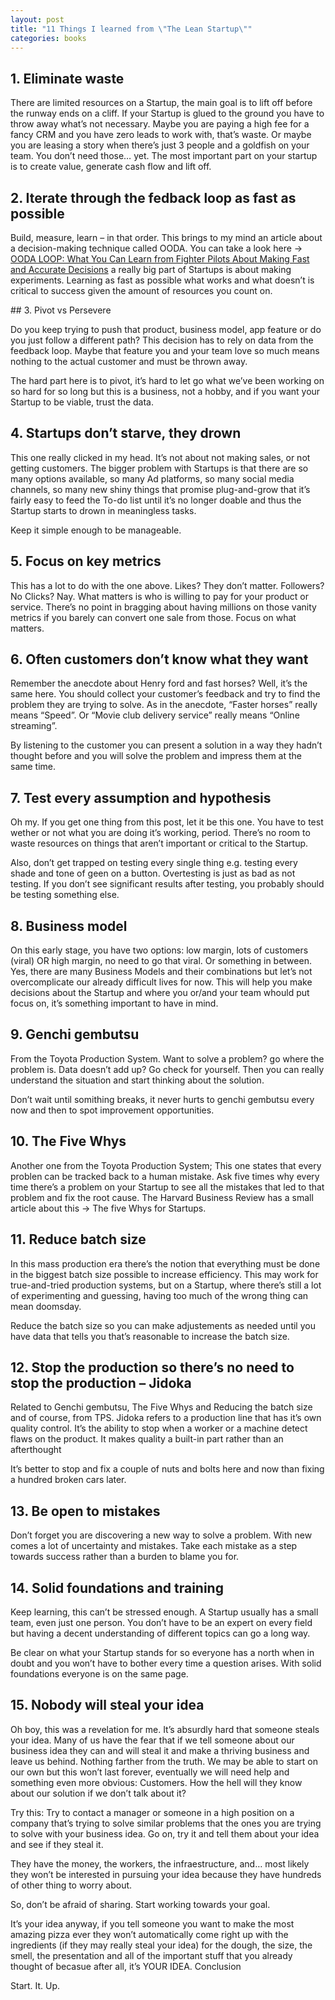 ```yaml
---
layout: post
title: "11 Things I learned from \"The Lean Startup\""
categories: books
---
```


## 1. Eliminate waste

There are limited resources on a Startup, the main goal is to lift off before the runway ends on a cliff. If your Startup is glued to the ground you have to throw away what’s not necessary. Maybe you are paying a high fee for a fancy CRM and you have zero leads to work with, that’s waste. Or maybe you are leasing a story when there’s just 3 people and a goldfish on your team. You don’t need those… yet. The most important part on your startup is to create value, generate cash flow and lift off.

## 2. Iterate through the fedback loop as fast as possible

Build, measure, learn – in that order. This brings to my mind an article about a decision-making technique called OODA. You can take a look here -> [OODA LOOP: What You Can Learn from Fighter Pilots About Making Fast and Accurate Decisions][1] a really big part of Startups is about making experiments. Learning as fast as possible what works and what doesn’t is critical to success given the amount of resources you count on.

## 3. Pivot vs Persevere

Do you keep trying to push that product, business model, app feature or do you just follow a different path? This decision has to rely on data from the feedback loop. Maybe that feature you and your team love so much means nothing to the actual customer and must be thrown away.

The hard part here is to pivot, it’s hard to let go what we’ve been working on so hard for so long but this is a business, not a hobby, and if you want your Startup to be viable, trust the data.

## 4. Startups don’t starve, they drown

This one really clicked in my head. It’s not about not making sales, or not getting customers. The bigger problem with Startups is that there are so many options available, so many Ad platforms, so many social media channels, so many new shiny things that promise plug-and-grow that it’s fairly easy to feed the To-do list until it’s no longer doable and thus the Startup starts to drown in meaningless tasks.

Keep it simple enough to be manageable.

## 5. Focus on key metrics

This has a lot to do with the one above. Likes? They don’t matter. Followers? No Clicks? Nay. What matters is who is willing to pay for your product or service. There’s no point in bragging about having millions on those vanity metrics if you barely can convert one sale from those. Focus on what matters.

## 6. Often customers don’t know what they want

Remember the anecdote about Henry ford and fast horses? Well, it’s the same here. You should collect your customer’s feedback and try to find the problem they are trying to solve. As in the anecdote, “Faster horses” really means “Speed”. Or “Movie club delivery service” really means “Online streaming”.

By listening to the customer you can present a solution in a way they hadn’t thought before and you will solve the problem and impress them at the same time.

## 7. Test every assumption and hypothesis

Oh my. If you get one thing from this post, let it be this one. You have to test wether or not what you are doing it’s working, period. There’s no room to waste resources on things that aren’t important or critical to the Startup.

Also, don’t get trapped on testing every single thing e.g. testing every shade and tone of geen on a button. Overtesting is just as bad as not testing. If you don’t see significant results after testing, you probably should be testing something else.

## 8. Business model

On this early stage, you have two options: low margin, lots of customers (viral) OR high margin, no need to go that viral. Or something in between. Yes, there are many Business Models and their combinations but let’s not overcomplicate our already difficult lives for now. This will help you make decisions about the Startup and where you or/and your team whould put focus on, it’s something important to have in mind.

## 9. Genchi gembutsu

From the Toyota Production System. Want to solve a problem? go where the problem is. Data doesn’t add up? Go check for yourself. Then you can really understand the situation and start thinking about the solution.

Don’t wait until somithing breaks, it never hurts to genchi gembutsu every now and then to spot improvement opportunities.

## 10. The Five Whys

Another one from the Toyota Production System; This one states that every problen can be tracked back to a human mistake. Ask five times why every time there’s a problem on your Startup to see all the mistakes that led to that problem and fix the root cause. The Harvard Business Review has a small article about this -> The five Whys for Startups.

## 11. Reduce batch size

In this mass production era there’s the notion that everything must be done in the biggest batch size possible to increase efficiency. This may work for true-and-tried production systems, but on a Startup, where there’s still a lot of experimenting and guessing, having too much of the wrong thing can mean doomsday.

Reduce the batch size so you can make adjustements as needed until you have data that tells you that’s reasonable to increase the batch size.

## 12. Stop the production so there’s no need to stop the production – Jidoka

Related to Genchi gembutsu, The Five Whys and Reducing the batch size and of course, from TPS. Jidoka refers to a production line that has it’s own quality control. It’s the ability to stop when a worker or a machine detect flaws on the product. It makes quality a built-in part rather than an afterthought

It’s better to stop and fix a couple of nuts and bolts here and now than fixing a hundred broken cars later.

## 13. Be open to mistakes

Don’t forget you are discovering a new way to solve a problem. With new comes a lot of uncertainty and mistakes. Take each mistake as a step towards success rather than a burden to blame you for.

## 14. Solid foundations and training

Keep learning, this can’t be stressed enough. A Startup usually has a small team, even just one person. You don’t have to be an expert on every field but having a decent understanding of different topics can go a long way.

Be clear on what your Startup stands for so everyone has a north when in doubt and you won’t have to bother every time a question arises. With solid foundations everyone is on the same page.

## 15. Nobody will steal your idea

Oh boy, this was a revelation for me. It’s absurdly hard that someone steals your idea. Many of us have the fear that if we tell someone about our business idea they can and will steal it and make a thriving business and leave us behind. Nothing farther from the truth. We may be able to start on our own but this won’t last forever, eventually we will need help and something even more obvious: Customers. How the hell will they know about our solution if we don’t talk about it?

Try this: Try to contact a manager or someone in a high position on a company that’s trying to solve similar problems that the ones you are trying to solve with your business idea. Go on, try it and tell them about your idea and see if they steal it.

They have the money, the workers, the infraestructure, and… most likely they won’t be interested in pursuing your idea because they have hundreds of other thing to worry about.

So, don’t be afraid of sharing. Start working towards your goal.

It’s your idea anyway, if you tell someone you want to make the most amazing pizza ever they won’t automatically come right up with the ingredients (if they may really steal your idea) for the dough, the size, the smell, the presentation and all of the important stuff that you already thought of becasue after all, it’s YOUR IDEA.
Conclusion

Start. It. Up.

[1]: https://fs.blog/2018/01/john-boyd-ooda-loop/